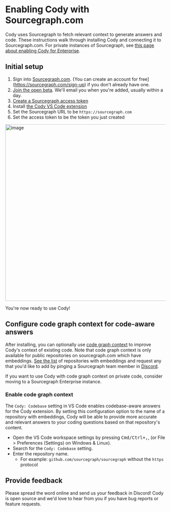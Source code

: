 # Enabling Cody with Sourcegraph.com

Cody uses Sourcegraph to fetch relevant context to generate answers and code. These instructions walk through installing Cody and connecting it to Sourcegraph.com. For private instances of Sourcegraph, see [this page about enabling Cody for Enterprise](enabling_cody_enterprise.md).

## Initial setup

1. Sign into [Sourcegraph.com](https://sourcegraph.com). {You can create an account for free](https://sourcegraph.com/sign-up) if you don't already have one.
2. [Join the open beta](https://forms.gle/cffMa8mrr8YuHv8o8). We'll email you when you're added, usually within a day.
3. [Create a Sourcegraph access token](https://sourcegraph.com/user/settings/tokens)
4. Install [the Cody VS Code extension](https://marketplace.visualstudio.com/items?itemName=sourcegraph.cody-ai)
5. Set the Sourcegraph URL to be `https://sourcegraph.com`
6. Set the access token to be the token you just created

  <img width="553" alt="image" src="https://user-images.githubusercontent.com/25070988/227510233-5ce37649-6ae3-4470-91d0-71ed6c68b7ef.png">

You're now ready to use Cody!

## Configure code graph context for code-aware answers

After installing, you can optionally use [code graph context](code_graph_context.md) to improve Cody's context of existing code. Note that code graph context is only available for public repositories on sourcegraph.com which have embeddings. [See the list](embedded-repos.md) of repositories with embeddings and request any that you'd like to add by pinging a Sourcegraph team member in [Discord](https://discord.gg/8wJF5EdAyA).

If you want to use Cody with code graph context on private code, consider moving to a Sourcegraph Enterprise instance.

### Enable code graph context

The `Cody: Codebase` setting in VS Code enables codebase-aware answers for the Cody extension. By setting this configuration option to the name of a repository with embeddings, Cody will be able to provide more accurate and relevant answers to your coding questions based on that repository's content.

- Open the VS Code workspace settings by pressing <kbd>Cmd/Ctrl+,</kbd>, (or File > Preferences (Settings) on Windows & Linux).
- Search for the `Cody: Codebase` setting.
- Enter the repository name.
  - For example: `github.com/sourcegraph/sourcegraph` without the `https` protocol

## Provide feedback

Please spread the word online and send us your feedback in Discord! Cody is open source and we'd love to hear from you if you have bug reports or feature requests.
